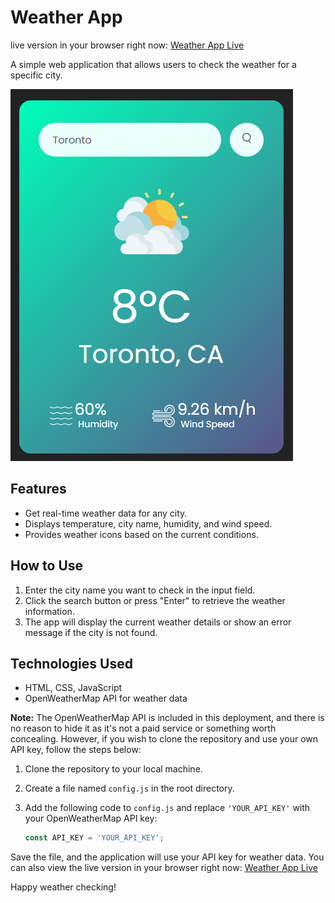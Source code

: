 # Weather App
live version in your browser right now: [Weather App Live](https://sufianadnan.github.io/WeatherApp/)

A simple web application that allows users to check the weather for a specific city.

![Weather App Screenshot](Screenshot.png)

## Features

- Get real-time weather data for any city.
- Displays temperature, city name, humidity, and wind speed.
- Provides weather icons based on the current conditions.

## How to Use

1. Enter the city name you want to check in the input field.
2. Click the search button or press "Enter" to retrieve the weather information.
3. The app will display the current weather details or show an error message if the city is not found.

## Technologies Used

- HTML, CSS, JavaScript
- OpenWeatherMap API for weather data

**Note:** The OpenWeatherMap API is included in this deployment, and there is no reason to hide it as it's not a paid service or something worth concealing. However, if you wish to clone the repository and use your own API key, follow the steps below:

1. Clone the repository to your local machine.
2. Create a file named `config.js` in the root directory.
3. Add the following code to `config.js` and replace `'YOUR_API_KEY'` with your OpenWeatherMap API key:

   ```javascript
   const API_KEY = 'YOUR_API_KEY';

Save the file, and the application will use your API key for weather data.
You can also view the live version in your browser right now: [Weather App Live](https://sufianadnan.github.io/WeatherApp/)

Happy weather checking!